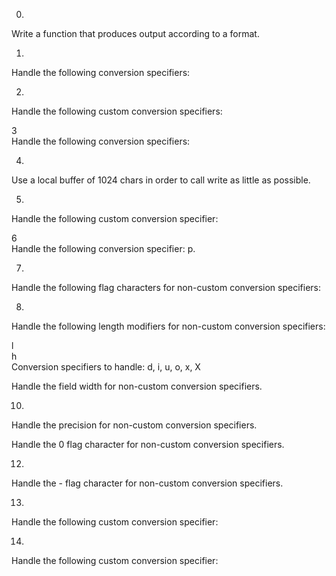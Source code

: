                                                                                     
0.                                                                   
Write a function that produces output according to a format.                        
                                                                                    
                                                                                    
1.                                                                                  
Handle the following conversion specifiers:

2.                         
Handle the following custom conversion specifiers:                                  
                                                                                    
3                 
Handle the following conversion specifiers:                                         
                                                                                    
4.                                         
Use a local buffer of 1024 chars in order to call write as little as possible.      
                                                                                    
5.                                   
Handle the following custom conversion specifier:                                   
                                                                                    
6                                               
Handle the following conversion specifier: p.                                       
                                                                                    
7.                           
Handle the following flag characters for non-custom conversion specifiers:          
                                                                                    
8.                                                          
Handle the following length modifiers for non-custom conversion specifiers:         
                                                                                    
l                                                                                   
h                                                                                   
Conversion specifiers to handle: d, i, u, o, x, X                                   
                                                                                                         
Handle the field width for non-custom conversion specifiers.                        
                                                                                    
10.                                                                                
Handle the precision for non-custom conversion specifiers.                          
                                                                                           
Handle the 0 flag character for non-custom conversion specifiers.                   
                                                                                    
12.     
Handle the - flag character for non-custom conversion specifiers.                   
                                                                               
13.                      
Handle the following custom conversion specifier:                                   
                                                                                    
14.                                                                                 
Handle the following custom conversion specifier:                                   
                                                                                    
